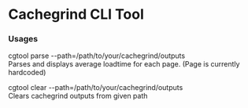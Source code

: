 # Cachegrind CLI Tool
### Usages
cgtool parse --path=/path/to/your/cachegrind/outputs  
Parses and displays average loadtime for each page. (Page is currently hardcoded)

cgtool clear --path=/path/to/your/cachegrind/outputs  
Clears cachegrind outputs from given path
